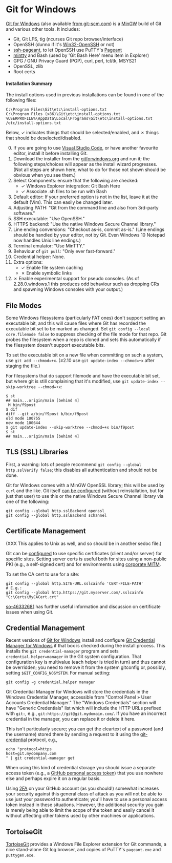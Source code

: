 Git for Windows
===============

[Git for Windows][gfw] (also available [from git-scm.com][gfw gsc]) is a
[MinGW](../win/unixy.md) build of Git and various other tools. It includes:
* Git, Git LFS, tig (ncurses Git repo browser/interface)
* OpenSSH (dunno if it's [Win32-OpenSSH] or not)
* [ssh-pageant], to let OpenSSH use PuTTY's [Pageant](term-ssh.md)
* [mintty] and Bash (used by 'Git Bash Here' menu item in Explorer)
* GPG / GNU Privacy Guard (PGP), curl, perl, tcl/tk, MSYS21
* OpenSSL, zlib
* Root certs

#### Installation Summary

The install options used in previous installations can be found in one of
the following files:

    C:\Program Files\Git\etc\install-options.txt
    C:\Program Files (x86)\Git\etc\install-options.txt
    %USERPROFILE%\AppData\Local\Programs\Git\etc\install-options.txt
    /etc/install-options.txt

Below, ✓ indicates things that should be selected/enabled, and ✗ things
that should be deselected/disabled.

0. If you are going to use [Visual Studio Code][vsc], or have another
   favourite editor, install it before installing Git.
1. Download the installer from the [gitforwindows.org][gfw] and run it; the
   following steps/choices will appear as the install wizard progresses.
   (Not all steps are shown here; what to do for those not shown should be
   obvious when you see them.)
2. Select Components: ensure that the following are checked:
   - ✓ Windows Explorer integration: Git Bash Here
   - ✓ Associate .sh files to be run with Bash
3. Default editor: If your preferred option is not in the list, leave it at
   the default (Vim). This can easily be changed later.
4. Adjusting PATH: "Git from the command line and also from 3rd-party software."
5. SSH executable: "Use OpenSSH."
6. HTTPS backend: "Use the native Windows Secure Channel library."
7. Line ending conversions: "Checkout as-is, commit as-is." (Line endings
   should be handled by your editor, not by Git. Even Windows 10 Notepad
   now handles Unix line endings.)
8. Terminal emulator: "Use MinTTY."
9. Behaviour of `git pull`: "Only ever fast-forward."
10. Credential helper: None.
11. Extra options:
    - ✓ Enable file system caching
    - ✗ Enable symbolic links
12. ✗ Enable experimental support for pseudo consoles.
    (As of 2.28.0.windows.1 this produces odd behaviour such as dropping
    CRs and spawning Windows consoles with your output.)


File Modes
----------

Some Windows filesystems (particularly FAT ones) don't support setting
an executable bit, and this will cause files where Git has recorded
the executable bit set to be marked as changed. Set  `git config
--local core.filemode false` to suppress checking of the file mode for
that repo. Git probes the filesystem when a repo is cloned and sets
this automatically if the filesystem doesn't support executable bits.

To set the executable bit on a new file when committing on such a
system, use `git add --chmod=+x`. (≤2.10 use `git update-index
--chmod=+x` after staging the file.)

For filesystems that do support filemode and have the executable bit set,
but where git is still complaining that it's modified, use `git
update-index --skip-worktree --chmod=+x`:

    $ st
    ## main...origin/main [behind 4]
     M bin/f9post
    $ dif
    diff --git a/bin/f9post b/bin/f9post
    old mode 100755
    new mode 100644
    $ git update-index --skip-worktree --chmod=+x bin/f9post
    $ st
    ## main...origin/main [behind 4]


TLS (SSL) Libraries
-------------------

First, a warning: lots of people recommend `git config --global
http.sslVerify false`; this disables all authentication and should not
be done.

Git for Windows comes with a MinGW OpenSSL library; this will be used
by `curl` and the like. Git itself [can be configured][so-winsecchan]
(without reinstallation, but for just that user) to use this or the
native Windows Secure Channel library via one of the following:

    git config --global http.sslBackend openssl
    git config --global http.sslBackend schannel


Certificate Management
----------------------

(XXX This applies to Unix as well, and so should be in another sedoc file.)

Git can be [configured][git-config] to use specific certificates (client
and/or server) for specific sites. Setting server certs is useful both
for sites using a non-public PKI (e.g., a self-signed cert) and for
environments using [corporate MITM][mitm].

To set the CA cert to use for a site:

    git config --global http.SITE-URL.sslcainfo 'CERT-FILE-PATH'
    # E.g.:
    git config --global http.https://git.myserver.com/.sslcainfo "C:\Certs\MyCACert.crt"

[so-46332681] has further useful information and discussion on certificate
issues when using Git.

[mitm]: https://security.stackexchange.com/q/107542/12254
[so-46332681]: https://stackoverflow.com/a/46332681/107294


Credential Management
---------------------

Recent versions of [Git for Windows][gfw] install and configure [Git
Credential Manager for Windows][gcmw] if that box is checked during
the install process. This installs the `git credential-manager`
program and sets `credential.helper=manager` in the Git system
configuration. That configuration key is multivalue (each helper is
tried in turn) and thus cannot be overridden; you need to remove it
from the system gitconfig or, possibly, setting `$GIT_CONFIG_NOSYSTEM`.
For manual setting:

    git config -g credential.helper manager

Git Credential Manager for Windows will store the credentials in the
Windows Credential Manager, accessible from "Control Panel » User
Accounts Credential Manager." The "Windows Credentials" section will
have "Generic Credentials" list which will include the HTTP URLs
prefixed with `git:`, e.g., `git:https://git@git.mydomain.com/`. If
you have an incorrect credential in the manager, you can replace it or
delete it here.

This isn't particularly secure; you can get the cleartext of a
password (and the username) stored there by sending a request to it
using the [git-credential] protocol, e.g.,

    echo "protocol=https
    host=git.mycompany.com
    " | git credential-manager get

When using this kind of credential storage you should issue a separate
access token (e.g., a [GitHub personal access token][gh-token]) that
you use nowhere else and perhaps expire it on a regular basis.

Using [2FA] on your GitHub account (as you should!) somewhat increases
your security against this general class of attack as you will not be
able to use just your password to authenticate; you'll have to use a
personal access token instead in these situations. However, the
additional security you gain is merely being able to limit the scope
of the token and easily cancel it without affecting other tokens used
by other machines or applications.


TortoiseGit
-----------

[TortoiseGit] provides a Windows File Explorer extension for Git
commands, a nice stand-alone Git log browser, and copies of PuTTY's
`pageant.exe` and `puttygen.exe`.



<!-------------------------------------------------------------------->
[2FA]: https://help.github.com/articles/about-two-factor-authentication/
[TortoiseGit]: https://tortoisegit.org/
[Win32-OpenSSH]: https://github.com/PowerShell/Win32-OpenSSH
[gcmw]: https://github.com/Microsoft/Git-Credential-Manager-for-Windows
[gfw gsc]: https://git-scm.com/download/win
[gfw]: http://gitforwindows.org/
[gh-token]: https://help.github.com/articles/creating-a-personal-access-token-for-the-command-line/
[git-config]: https://git-scm.com/docs/git-config
[git-credential]: https://git-scm.com/docs/git-credential
[mintty]: https://mintty.github.io/
[so-winsecchan]: https://stackoverflow.com/a/46332681
[ssh-pageant]: https://github.com/cuviper/ssh-pageant
[vsc]: https://code.visualstudio.com/
